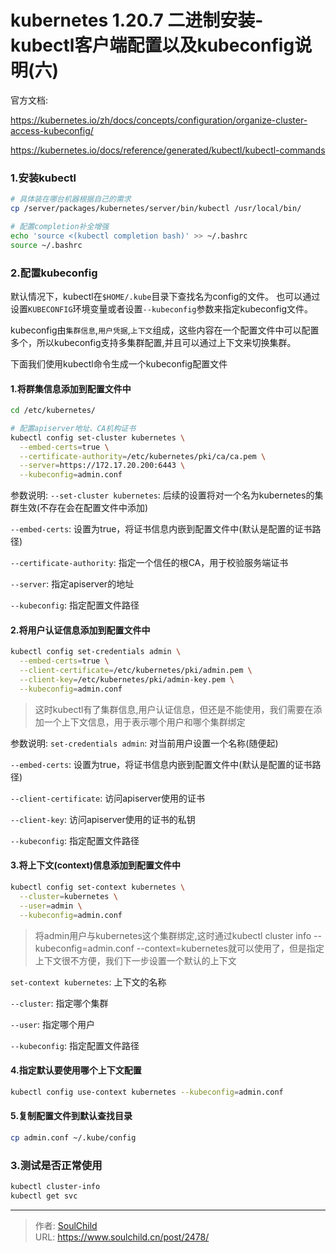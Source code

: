 # kubernetes 1.20.7 二进制安装-kubectl客户端配置以及kubeconfig说明(六)

<!--more-->
官方文档:

https://kubernetes.io/zh/docs/concepts/configuration/organize-cluster-access-kubeconfig/

https://kubernetes.io/docs/reference/generated/kubectl/kubectl-commands

### 1.安装kubectl

```bash
# 具体装在哪台机器根据自己的需求
cp /server/packages/kubernetes/server/bin/kubectl /usr/local/bin/

# 配置completion补全增强
echo 'source <(kubectl completion bash)' >> ~/.bashrc
source ~/.bashrc
```

### 2.配置kubeconfig

默认情况下，kubectl在`$HOME/.kube`目录下查找名为config的文件。 也可以通过设置`KUBECONFIG`环境变量或者设置`--kubeconfig`参数来指定kubeconfig文件。

kubeconfig由`集群信息`,`用户凭据`,`上下文`组成，这些内容在一个配置文件中可以配置多个，所以kubeconfig支持多集群配置,并且可以通过上下文来切换集群。

下面我们使用kubectl命令生成一个kubeconfig配置文件

#### 1.将群集信息添加到配置文件中

```bash
cd /etc/kubernetes/

# 配置apiserver地址、CA机构证书
kubectl config set-cluster kubernetes \
  --embed-certs=true \
  --certificate-authority=/etc/kubernetes/pki/ca/ca.pem \
  --server=https://172.17.20.200:6443 \
  --kubeconfig=admin.conf
```

参数说明: 
`--set-cluster kubernetes`: 后续的设置将对一个名为kubernetes的集群生效(不存在会在配置文件中添加)

`--embed-certs`: 设置为true，将证书信息内嵌到配置文件中(默认是配置的证书路径)

`--certificate-authority`: 指定一个信任的根CA，用于校验服务端证书

`--server`: 指定apiserver的地址

`--kubeconfig`: 指定配置文件路径

#### 2.将用户认证信息添加到配置文件中

```bash
kubectl config set-credentials admin \
  --embed-certs=true \
  --client-certificate=/etc/kubernetes/pki/admin.pem \
  --client-key=/etc/kubernetes/pki/admin-key.pem \
  --kubeconfig=admin.conf 
```

> 这时kubectl有了集群信息,用户认证信息，但还是不能使用，我们需要在添加一个上下文信息，用于表示哪个用户和哪个集群绑定

参数说明:
`set-credentials admin`: 对当前用户设置一个名称(随便起)

`--embed-certs`: 设置为true，将证书信息内嵌到配置文件中(默认是配置的证书路径)

`--client-certificate`: 访问apiserver使用的证书

`--client-key`: 访问apiserver使用的证书的私钥

`--kubeconfig`: 指定配置文件路径

#### 3.将上下文(context)信息添加到配置文件中

```bash
kubectl config set-context kubernetes \
  --cluster=kubernetes \
  --user=admin \
  --kubeconfig=admin.conf
```

> 将admin用户与kubernetes这个集群绑定,这时通过kubectl cluster info --kubeconfig=admin.conf --context=kubernetes就可以使用了，但是指定上下文很不方便，我们下一步设置一个默认的上下文

`set-context kubernetes`: 上下文的名称

`--cluster`: 指定哪个集群

`--user`: 指定哪个用户

`--kubeconfig`: 指定配置文件路径

#### 4.指定默认要使用哪个上下文配置

```bash
kubectl config use-context kubernetes --kubeconfig=admin.conf
```

#### 5.复制配置文件到默认查找目录

```bash
cp admin.conf ~/.kube/config
```

### 3.测试是否正常使用

```bash
kubectl cluster-info
kubectl get svc
```


---

> 作者: [SoulChild](https://www.soulchild.cn)  
> URL: https://www.soulchild.cn/post/2478/  

